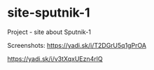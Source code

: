 # site-sputnik-1
Project - site about Sputnik-1

Screenshots:
https://yadi.sk/i/T2DGrU5q1gPrOA

https://yadi.sk/i/v3tXqxUEzn4rlQ

